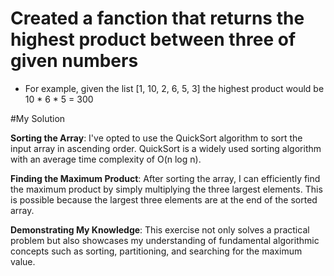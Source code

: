 # Created a fanction that returns the highest product between three of given numbers
* For example, given the list [1, 10, 2, 6, 5, 3] the highest product would be 10 * 6 * 5 = 300

 #My Solution


**Sorting the Array**:
 I've opted to use the QuickSort algorithm to sort the input array in ascending order. QuickSort is a widely used sorting algorithm with an average time complexity of O(n log n).

**Finding the Maximum Product**: 
After sorting the array, I can efficiently find the maximum product by simply multiplying the three largest elements. This is possible because the largest three elements are at the end of the sorted array.

 **Demonstrating My Knowledge**: 
This exercise not only solves a practical problem but also showcases my understanding of fundamental algorithmic concepts such as sorting, partitioning, and searching for the maximum value.



